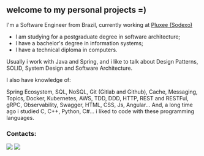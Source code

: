 ## welcome to my personal projects =)

I'm a Software Engineer from Brazil, currently working at [Pluxee (Sodexo)](www.sodexobeneficios.com.br)

- I am studying for a postgraduate degree in software architecture;
- I have a bachelor's degree in information systems;
- I have a technical diploma in computers.

Usually i work with Java and Spring, and i like to talk about Design Patterns, SOLID, System Design and Software Architecture. 

I also have knowledge of:

Spring Ecosystem, SQL, NoSQL, Git (Gitlab and Github), Cache, Messaging, Topics, Docker, Kubernetes, AWS, TDD, DDD, HTTP, REST and RESTFul, gRPC, Observability, Swagger, HTML, CSS, Js, Angular... And, a long time ago i studied C, C++, Python, C#... i liked to code with these programming languages.

<h3 align="left">Contacts:</h3>
<div>
  <a href = "mailto:felipe.carvalho.bs.contato@gmail.com"><img src="https://img.shields.io/badge/Gmail-D14836?style=for-the-badge&logo=gmail&logoColor=white" target="_blank"></a>
  <a href="https://www.linkedin.com/in/felipe-carvalho-bds/" target="_blank"><img src="https://img.shields.io/badge/-LinkedIn-%230077B5?style=for-the-badge&logo=linkedin&logoColor=white" target="_blank"></a>
</div>

